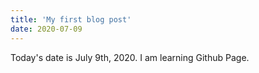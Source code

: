 ```yaml
---
title: 'My first blog post'
date: 2020-07-09
---
```

Today's date is July 9th, 2020. I am learning Github Page.
